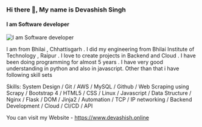 ### Hi there 👋, My name is Devashish Singh
#### I am Software developer
![I am Software developer](https://camo.githubusercontent.com/f1c0fc76d120f760664938edd8e1818f9d407b03f8ce7d306e12094d8853b6a0/687474703a2f2f692e696d6775722e636f6d2f6337476d414a662e706e67)

I am from Bhilai , Chhattisgarh . I did my engineering from Bhilai Institute of Technology , Raipur . I love to create projects in Backend and Cloud . I have been doing programming for almost 5 years .  I  have very good understanding in python  and also in javascript. Other than that i have following skill sets

Skills: System Design / Git / AWS / MySQL / Github /  Web Scraping using Scrapy  /  Bootstrap 4 / HTML5  / CSS  / Linux / Javascript / Data Structure / Nginx / Flask / DOM / Jinja2 / Automation / TCP / IP networking / Backend Development / Cloud /  CI/CD /  API

You can visit my Website - https://www.devashish.online





<!--
**Devashishsingh98/Devashishsingh98** is a ✨ _special_ ✨ repository because its `README.md` (this file) appears on your GitHub profile.

Here are some ideas to get you started:

- 🔭 I’m currently working on ...
- 🌱 I’m currently learning ...
- 👯 I’m looking to collaborate on ...
- 🤔 I’m looking for help with ...
- 💬 Ask me about ...
- 📫 How to reach me: ...
- 😄 Pronouns: ...
- ⚡ Fun fact: ...
-->
